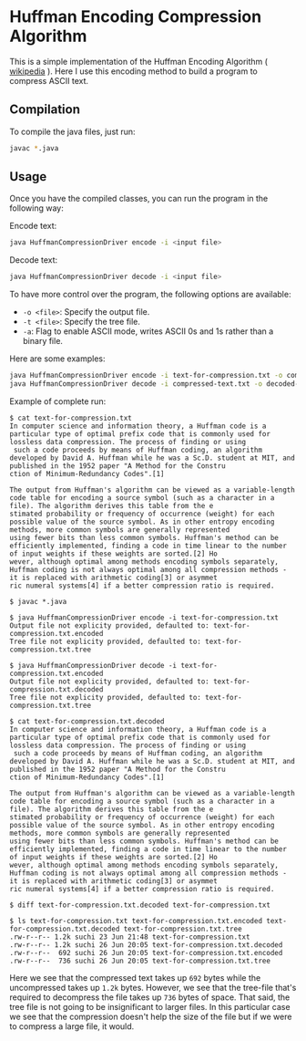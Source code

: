 # Huffman Encoding Compression Algorithm

This is a simple implementation of the Huffman Encoding Algorithm ( [wikipedia](https://en.wikipedia.org/wiki/Huffman_coding) ). Here I use this encoding method to build a program to compress ASCII text.

## Compilation

To compile the java files, just run:

```sh
javac *.java
```

## Usage

Once you have the compiled classes, you can run the program in the following way:

Encode text:

```sh
java HuffmanCompressionDriver encode -i <input file>
```

Decode text:

```sh
java HuffmanCompressionDriver decode -i <input file>
```

To have more control over the program, the following options are available:
- `-o <file>`: Specify the output file.
- `-t <file>`: Specify the tree file.
- `-a`: Flag to enable ASCII mode, writes ASCII 0s and 1s rather than a binary file.

Here are some examples:

```sh
java HuffmanCompressionDriver encode -i text-for-compression.txt -o compressed-text.txt -t tree-file.txt
java HuffmanCompressionDriver decode -i compressed-text.txt -o decoded-text.txt -t tree-file.txt
```


Example of complete run:
```
$ cat text-for-compression.txt
In computer science and information theory, a Huffman code is a particular type of optimal prefix code that is commonly used for lossless data compression. The process of finding or using
 such a code proceeds by means of Huffman coding, an algorithm developed by David A. Huffman while he was a Sc.D. student at MIT, and published in the 1952 paper "A Method for the Constru
ction of Minimum-Redundancy Codes".[1]

The output from Huffman's algorithm can be viewed as a variable-length code table for encoding a source symbol (such as a character in a file). The algorithm derives this table from the e
stimated probability or frequency of occurrence (weight) for each possible value of the source symbol. As in other entropy encoding methods, more common symbols are generally represented 
using fewer bits than less common symbols. Huffman's method can be efficiently implemented, finding a code in time linear to the number of input weights if these weights are sorted.[2] Ho
wever, although optimal among methods encoding symbols separately, Huffman coding is not always optimal among all compression methods - it is replaced with arithmetic coding[3] or asymmet
ric numeral systems[4] if a better compression ratio is required.

$ javac *.java                                                             

$ java HuffmanCompressionDriver encode -i text-for-compression.txt        
Output file not explicity provided, defaulted to: text-for-compression.txt.encoded
Tree file not explicity provided, defaulted to: text-for-compression.txt.tree

$ java HuffmanCompressionDriver decode -i text-for-compression.txt.encoded
Output file not explicity provided, defaulted to: text-for-compression.txt.decoded
Tree file not explicity provided, defaulted to: text-for-compression.txt.tree

$ cat text-for-compression.txt.decoded        
In computer science and information theory, a Huffman code is a particular type of optimal prefix code that is commonly used for lossless data compression. The process of finding or using
 such a code proceeds by means of Huffman coding, an algorithm developed by David A. Huffman while he was a Sc.D. student at MIT, and published in the 1952 paper "A Method for the Constru
ction of Minimum-Redundancy Codes".[1]

The output from Huffman's algorithm can be viewed as a variable-length code table for encoding a source symbol (such as a character in a file). The algorithm derives this table from the e
stimated probability or frequency of occurrence (weight) for each possible value of the source symbol. As in other entropy encoding methods, more common symbols are generally represented 
using fewer bits than less common symbols. Huffman's method can be efficiently implemented, finding a code in time linear to the number of input weights if these weights are sorted.[2] Ho
wever, although optimal among methods encoding symbols separately, Huffman coding is not always optimal among all compression methods - it is replaced with arithmetic coding[3] or asymmet
ric numeral systems[4] if a better compression ratio is required.

$ diff text-for-compression.txt.decoded text-for-compression.txt                                 

$ ls text-for-compression.txt text-for-compression.txt.encoded text-for-compression.txt.decoded text-for-compression.txt.tree
.rw-r--r-- 1.2k suchi 23 Jun 21:48 text-for-compression.txt
.rw-r--r-- 1.2k suchi 26 Jun 20:05 text-for-compression.txt.decoded
.rw-r--r--  692 suchi 26 Jun 20:05 text-for-compression.txt.encoded
.rw-r--r--  736 suchi 26 Jun 20:05 text-for-compression.txt.tree
```

Here we see that the compressed text takes up `692` bytes while the uncompressed takes up `1.2k` bytes. However, we see that the tree-file that's required to decompress the file takes up `736` bytes of space. That said, the tree file is not going to be insignificant to larger files. In this particular case we see that the compression doesn't help the size of the file but if we were to compress a large file, it would.
